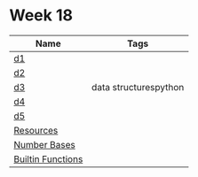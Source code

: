 Week 18
=======

<table><thead><tr class="header"><th>Name</th><th>Tags</th></tr></thead><tbody><tr class="odd"><td><a href="Week%2018%20eddd797739f14b9db708617bd93e43b4/d1%20748097e404e54b5ca0e0d6d82b01c9cf.html">d1</a></td><td></td></tr><tr class="even"><td><a href="Week%2018%20eddd797739f14b9db708617bd93e43b4/d2%205aa411b781f6466c8d0b4c28480f6e73.html">d2</a></td><td></td></tr><tr class="odd"><td><a href="Week%2018%20eddd797739f14b9db708617bd93e43b4/d3%20a3e20cb3e7fe455a8cb7d874c5b65940.html">d3</a></td><td><span class="selected-value select-value-color-default">data structures</span><span class="selected-value select-value-color-green">python</span></td></tr><tr class="even"><td><a href="Week%2018%20eddd797739f14b9db708617bd93e43b4/d4%20796da066e76a40a3a139f8745b64aa2a.html">d4</a></td><td></td></tr><tr class="odd"><td><a href="Week%2018%20eddd797739f14b9db708617bd93e43b4/d5%20eb58e4dc8f7f4fc296a4edd0d6533989.html">d5</a></td><td></td></tr><tr class="even"><td><a href="Week%2018%20eddd797739f14b9db708617bd93e43b4/Resources%20379a6db301ae4affab44c4075467aaa7.html">Resources</a></td><td></td></tr><tr class="odd"><td><a href="Week%2018%20eddd797739f14b9db708617bd93e43b4/Number%20Bases%20c101241d07d74805a3f2c9381ecc5b1a.html">Number Bases</a></td><td></td></tr><tr class="even"><td><a href="Week%2018%20eddd797739f14b9db708617bd93e43b4/Builtin%20Functions%20504f39acc6a84fc9a6cb946fae3c520f.html">Builtin Functions</a></td><td></td></tr></tbody></table>
